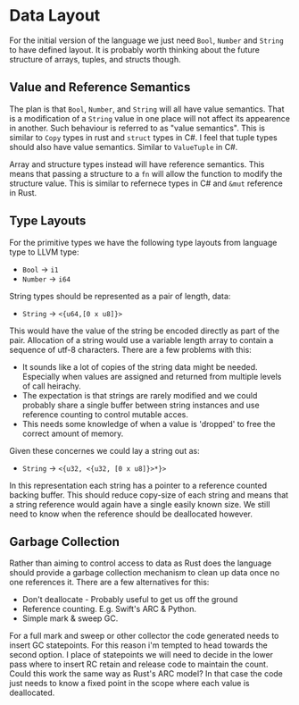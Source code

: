 # Data Layout

For the initial version of the language we just need `Bool`, `Number` and `String` to have defined layout. It is probably worth thinking about the future structure of arrays, tuples, and structs though.

## Value and Reference Semantics

The plan is that `Bool`, `Number`, and `String` will all have value semantics. That is a modification of a `String` value in one place will not affect its appearence in another. Such behaviour is referred to as "value semantics". This is similar to `Copy` types in rust and `struct` types in C#. I feel that tuple types should also have value semantics. Similar to `ValueTuple` in C#.

Array and structure types instead will have reference semantics. This means that passing a structure to a `fn` will allow the function to modify the structure value. This is similar to refernece types in C# and `&mut` reference in Rust.

## Type Layouts

For the primitive types we have the following type layouts from language type to LLVM type:

 * `Bool` -> `i1`
 * `Number` -> `i64`

String types should be represented as a pair of length, data:

 * `String` -> `<{u64,[0 x u8]}>`

This would have the value of the string be encoded directly as part of the pair. Allocation of a string would use a variable length array to contain a sequence of utf-8 characters. There are a few problems with this:

 * It sounds like a lot of copies of the string data might be needed. Especially when values are assigned and returned from multiple levels of call heirachy.
 * The expectation is that strings are rarely modified and we could probably share a single buffer between string instances and use reference counting to control mutable acces.
 * This needs some knowledge of when a value is 'dropped' to free the correct amount of memory.
 
 Given these concernes we could lay a string out as:
 
  * `String` -> `<{u32, <{u32, [0 x u8]}>*}>`

In this representation each string has a pointer to a reference counted backing buffer. This should reduce copy-size of each string and means that a string reference would again have a single easily known size. We still need to know when the reference should be deallocated however.

## Garbage Collection

Rather than aiming to control access to data as Rust does the language should provide a garbage collection mechanism to clean up data once no one references it. There are a few alternatives for this:

 * Don't deallocate - Probably useful to get us off the ground
 * Reference counting. E.g. Swift's ARC & Python.
 * Simple mark & sweep GC.
 
 For a full mark and sweep or other collector the code generated needs to insert GC statepoints. For this reason i'm tempted to head towards the second option. I place of statepoints we will need to decide in the lower pass where to insert RC retain and release code to maintain the count. Could this work the same way as Rust's ARC model? In that case the code just needs to know a fixed point in the scope where each value is deallocated.

